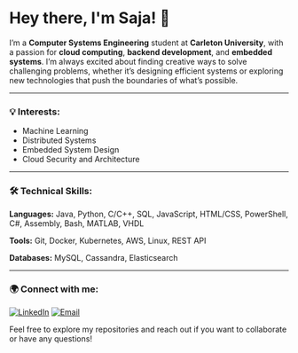 # Hey there, I'm Saja! 👋

I’m a **Computer Systems Engineering** student at **Carleton University**, with a passion for **cloud computing**, **backend development**, and **embedded systems**. I’m always excited about finding creative ways to solve challenging problems, whether it’s designing efficient systems or exploring new technologies that push the boundaries of what’s possible.

---

### 💡 Interests:

- Machine Learning
- Distributed Systems
- Embedded System Design
- Cloud Security and Architecture

---

### 🛠 Technical Skills:

**Languages:**
Java, Python, C/C++, SQL, JavaScript, HTML/CSS, PowerShell, C#, Assembly, Bash, MATLAB, VHDL

**Tools:**
Git, Docker, Kubernetes, AWS, Linux, REST API

**Databases:**
MySQL, Cassandra, Elasticsearch

---

### 🌍 Connect with me:

[![LinkedIn](https://img.shields.io/badge/LinkedIn-0A66C2?style=for-the-badge&logo=linkedin&logoColor=white)](https://www.linkedin.com/in/saja-fawagreh)
[![Email](https://img.shields.io/badge/Email-D14836?style=for-the-badge&logo=gmail&logoColor=white)](mailto:sajafawagreh@cmail.carleton.ca)

Feel free to explore my repositories and reach out if you want to collaborate or have any questions!
